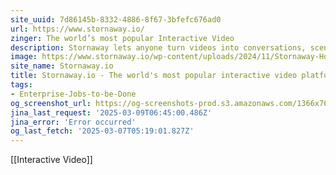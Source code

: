 ```yaml
---
site_uuid: 7d86145b-8332-4886-8f67-3bfefc676ad0
url: https://www.stornaway.io/
zinger: The world’s most popular Interactive Video
description: Stornaway lets anyone turn videos into conversations, scenarios and interactive user journeys – for the web, LMS, mobile and VR
image: https://www.stornaway.io/wp-content/uploads/2024/11/Stornaway-Home-Page-1920x1080-Full-Width-Header.jpg
site_name: Stornaway.io
title: Stornaway.io - The world's most popular interactive video platform
tags:
- Enterprise-Jobs-to-be-Done
og_screenshot_url: https://og-screenshots-prod.s3.amazonaws.com/1366x768/80/false/b48e405979627095222addda8259d3fc5cdd4050594f356ca99cc4a43f02f4f1.jpeg
jina_last_request: '2025-03-09T06:45:00.486Z'
jina_error: 'Error occurred'
og_last_fetch: '2025-03-07T05:19:01.827Z'
---
```

[[Interactive Video]]

